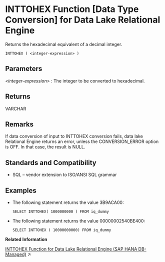 <!-- loioa55971e984f21015845192079b46b239 -->

# INTTOHEX Function \[Data Type Conversion\] for Data Lake Relational Engine

Returns the hexadecimal equivalent of a decimal integer.



```
INTTOHEX ( <integer-expression> )
```



<a name="loioa55971e984f21015845192079b46b239__INTTOHEX_parm1"/>

## Parameters

 *<integer-expression\>*
 :   The integer to be converted to hexadecimal.

 

<a name="loioa55971e984f21015845192079b46b239__INTTOHEX_returns1"/>

## Returns

VARCHAR



<a name="loioa55971e984f21015845192079b46b239__INTTOHEX_remarks1"/>

## Remarks

If data conversion of input to INTTOHEX conversion fails, data lake Relational Engine returns an error, unless the CONVERSION\_ERROR option is OFF. In that case, the result is NULL.



<a name="loioa55971e984f21015845192079b46b239__INTTOHEX_standards1"/>

## Standards and Compatibility

-   SQL – vendor extension to ISO/ANSI SQL grammar



<a name="loioa55971e984f21015845192079b46b239__INTTOHEX_eample1"/>

## Examples

-   The following statement returns the value 3B9ACA00:

    ```
    SELECT INTTOHEX( 1000000000 ) FROM iq_dummy
    ```

-   The following statement returns the value 00000002540BE400:

    ```
    SELECT INTTOHEX ( 10000000000) FROM iq_dummy
    ```


**Related Information**  


[INTTOHEX Function for Data Lake Relational Engine (SAP HANA DB-Managed)](https://help.sap.com/viewer/a898e08b84f21015969fa437e89860c8/2023_1_QRC/en-US/cbe59f6c760e49a9ba1022e7d40f8642.html "Returns the hexadecimal equivalent of a decimal integer.") :arrow_upper_right:

